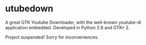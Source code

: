 # utubedown
A great GTK Youtube Downloader, with the well-known youtube-dl application embedded. Developed in Python 2.6 and GTK+ 2.

Project suspended! Sorry for inconveniences.
